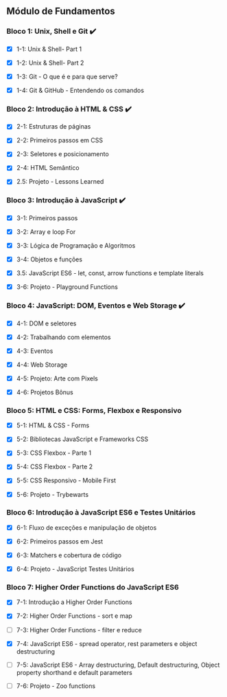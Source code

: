 ## Módulo de Fundamentos

### Bloco 1: Unix, Shell e Git :heavy_check_mark:

- [X] 1-1: Unix & Shell- Part 1

- [X] 1-2: Unix & Shell- Part 2

- [X] 1-3: Git - O que é e para que serve?

- [X] 1-4: Git & GitHub - Entendendo os comandos

### Bloco 2: Introdução à HTML & CSS :heavy_check_mark:

- [X] 2-1: Estruturas de páginas

- [X] 2-2: Primeiros passos em CSS

- [X] 2-3: Seletores e posicionamento

- [X] 2-4: HTML Semântico

- [X] 2.5: Projeto - Lessons Learned

### Bloco 3: Introdução à JavaScript :heavy_check_mark:

- [X] 3-1: Primeiros passos

- [X]  3-2: Array e loop For

- [X] 3-3: Lógica de Programação e Algoritmos

- [X]  3-4: Objetos e funções

- [X]  3.5: JavaScript ES6 - let, const, arrow functions e template literals

- [X]  3-6: Projeto - Playground Functions

### Bloco 4: JavaScript: DOM, Eventos e Web Storage :heavy_check_mark:

- [X]  4-1: DOM e seletores

- [X]  4-2: Trabalhando com elementos

- [X]  4-3: Eventos

- [X]  4-4: Web Storage

- [X]  4-5: Projeto: Arte com Pixels

- [X]  4-6: Projetos Bônus

###  Bloco 5: HTML e CSS: Forms, Flexbox e Responsivo

- [X]  5-1: HTML & CSS - Forms

- [X]  5-2: Bibliotecas JavaScript e Frameworks CSS

- [X]  5-3: CSS Flexbox - Parte 1

- [X]  5-4: CSS Flexbox - Parte 2

- [X]  5-5: CSS Responsivo - Mobile First

- [X]  5-6: Projeto - Trybewarts

### Bloco 6: Introdução à JavaScript ES6 e Testes Unitários

- [X]  6-1: Fluxo de exceções e manipulação de objetos

- [X]  6-2: Primeiros passos em Jest

- [X]  6-3: Matchers e cobertura de código

- [X]  6-4: Projeto - JavaScript Testes Unitários

### Bloco 7: Higher Order Functions do JavaScript ES6

- [X]  7-1: Introdução a Higher Order Functions

- [X]  7-2: Higher Order Functions - sort e map

- [ ]  7-3: Higher Order Functions - filter e reduce

- [X]  7-4: JavaScript ES6 - spread operator, rest parameters e object destructuring

- [ ]  7-5: JavaScript ES6 - Array destructuring, Default destructuring, Object property shorthand e default parameters

- [ ]  7-6: Projeto - Zoo functions
